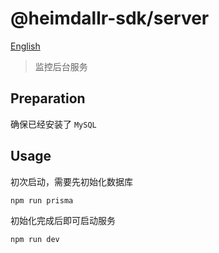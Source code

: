 # @heimdallr-sdk/server

[English](./README_en.md)

> 监控后台服务

## Preparation

确保已经安装了 `MySQL`

## Usage

初次启动，需要先初始化数据库

```bash
npm run prisma
```

初始化完成后即可启动服务

```bash
npm run dev
```
